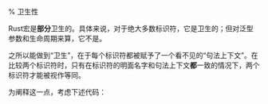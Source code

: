 % 卫生性

Rust宏是**部分**卫生的。具体来说，对于绝大多数标识符，它是卫生的；但对泛型参数和生命周期来算，它不是。

之所以能做到“卫生”，在于每个标识符都被赋予了一个看不见的“句法上下文”。在比较两个标识符时，只有在标识符的明面名字和句法上下文**都**一致的情况下，两个标识符才能被视作等同。

为阐释这一点，考虑下述代码：
